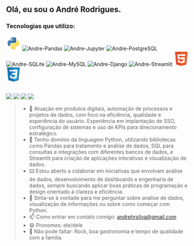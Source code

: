 ## Olá, eu sou o André Rodrigues.

### Tecnologias que utilizo:

<p align="left">
  <img src="https://raw.githubusercontent.com/devicons/devicon/master/icons/python/python-original.svg" alt="Andre-Python" width="40" height="40"/>
  <img src="https://cdn.jsdelivr.net/gh/devicons/devicon@latest/icons/pandas/pandas-original.svg" alt="Andre-Pandas" width="40" height="40"/>
  <img src="https://cdn.jsdelivr.net/gh/devicons/devicon@latest/icons/jupyter/jupyter-original.svg" alt="Andre-Jupyter" width="40" height="40"/>
  <img src="https://cdn.jsdelivr.net/gh/devicons/devicon@latest/icons/postgresql/postgresql-original.svg" alt="Andre-PostgreSQL" width="40" height="40"/>
  <img src="https://cdn.jsdelivr.net/gh/devicons/devicon@latest/icons/sqlite/sqlite-original.svg" alt="Andre-SQLite" width="40" height="40"/>
  <img src="https://cdn.jsdelivr.net/gh/devicons/devicon@latest/icons/mysql/mysql-original.svg" alt="Andre-MySQL" width="40" height="40"/>
  <img src="https://cdn.jsdelivr.net/gh/devicons/devicon@latest/icons/django/django-plain.svg" alt="Andre-Django" width="40" height="40"/>
  <img src="https://cdn.jsdelivr.net/gh/devicons/devicon@latest/icons/streamlit/streamlit-original.svg" alt="Andre-Streamlit" width="40" height="40"/>
  <img src="https://raw.githubusercontent.com/devicons/devicon/master/icons/html5/html5-original.svg" alt="Andre-HTML" width="40" height="40"/>
  <img src="https://raw.githubusercontent.com/devicons/devicon/master/icons/css3/css3-original.svg" alt="Andre-CSS" width="40" height="40"/>
</p>

  
  ##
 
<div> 
  <a href="https://www.instagram.com/andrehrsilva" target="_blank"><img src="https://img.shields.io/badge/-Instagram-%23E4405F?style=for-the-badge&logo=instagram&logoColor=white" target="_blank"></a>
  <a href="https://discord.gg/" target="_blank"><img src="https://img.shields.io/badge/Discord-7289DA?style=for-the-badge&logo=discord&logoColor=white" target="_blank"></a> 
  <a href = "mailto:contatoandrehrsilva@gmail.com"><img src="https://img.shields.io/badge/-Gmail-%23333?style=for-the-badge&logo=gmail&logoColor=white" target="_blank"></a>
  <a href="https://www.linkedin.com/in/andrehrsilva" target="_blank"><img src="https://img.shields.io/badge/-LinkedIn-%230077B5?style=for-the-badge&logo=linkedin&logoColor=white" target="_blank"></a> 
  
</div>


>- 🌱  Atuação em produtos digitais, automação de processos e projetos de dados, com foco na eficiência, qualidade e experiência do usuário. Experiência em implantação de SSO, configuração de sistemas e uso de KPIs para direcionamento estratégico.
>- 🐍 Tenho domínio da linguagem Python, utilizando bibliotecas como Pandas para tratamento e análise de dados, SQL para consultas e integrações com diferentes bancos de dados, e Streamlit para criação de aplicações interativas e visualização de dados.
>- ⌨️ Estou aberto a colaborar em iniciativas que envolvam análise de dados, desenvolvimento de dashboards e engenharia de dados, sempre buscando aplicar boas práticas de programação e design orientado à clareza e eficiência.
>- 💬 Sinta-se à vontade para me perguntar sobre análise de dados, visualização de informações ou sobre como começar com Python.
>- 📫 Como entrar em contato comigo: andrehrsilva@gmail.com
>- 😄 Pronomes: ele/dele
>- 🤘 Não pode faltar: Rock, boa gastronomia e tempo de qualidade com a família.
